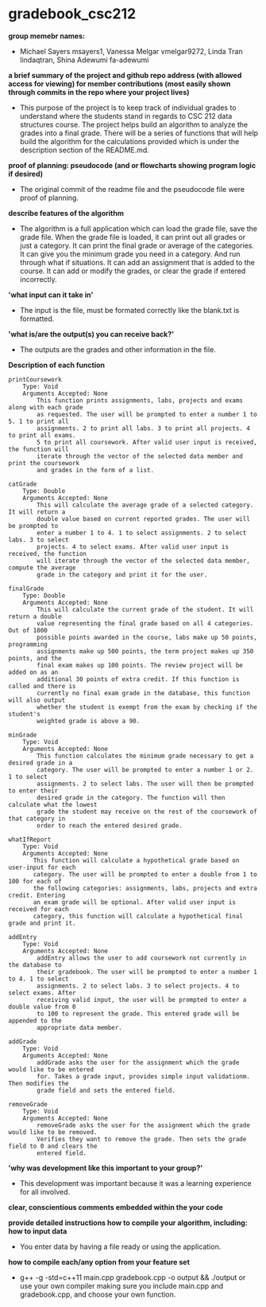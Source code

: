 # gradebook_csc212

**group memebr names:**
- Michael Sayers msayers1, Vanessa Melgar vmelgar9272, Linda Tran lindaqtran, Shina Adewumi fa-adewumi

**a brief summary of the project and github repo address (with allowed access for viewing) for member contributions (most easily shown through commits in the repo where your project lives)**

- This purpose of the project is to keep track of individual grades to understand where the students stand in regards to CSC 212 data structures course. The project helps build an algorithm to analyze the grades into a final grade. There will be a series of functions that will help build the algorithm for the calculations provided which is under the description section of the README.md.

**proof of planning: pseudocode (and or flowcharts showing program logic if desired)**
- The original commit of the readme file and the pseudocode file were proof of planning. 

**describe features of the algorithm**
- The algorithm is a full application which can load the grade file, save the grade file. When the grade file is loaded, it can print out all grades or just a category. It can print the final grade or average of the categories. It can give you the minimum grade you need in a category. And run through what if situations. It can add an assignment that is added to the course. It can add or modify the grades, or clear the grade if entered incorrectly. 

**'what input can it take in'**
- The input is the file, must be formated correctly like the blank.txt is formatted.

**'what is/are the output(s) you can receive back?'**
- The outputs are the grades and other information in the file.

**Description of each function**

    printCoursework
        Type: Void
        Arguments Accepted: None
            This function prints assignments, labs, projects and exams along with each grade
            as requested. The user will be prompted to enter a number 1 to 5. 1 to print all 
            assignments. 2 to print all labs. 3 to print all projects. 4 to print all exams. 
            5 to print all coursework. After valid user input is received, the function will 
            iterate through the vector of the selected data member and print the coursework 
            and grades in the form of a list.

    catGrade
        Type: Double
        Arguments Accepted: None
            This will calculate the average grade of a selected category. It will return a 
            double value based on current reported grades. The user will be prompted to 
            enter a number 1 to 4. 1 to select assignments. 2 to select labs. 3 to select 
            projects. 4 to select exams. After valid user input is received, the function 
            will iterate through the vector of the selected data member, compute the average 
            grade in the category and print it for the user.

    finalGrade
        Type: Double
        Arguments Accepted: None
            This will calculate the current grade of the student. It will return a double 
            value representing the final grade based on all 4 categories. Out of 1000 
            possible points awarded in the course, labs make up 50 points, programming 
            assignments make up 500 points, the term project makes up 350 points, and the 
            final exam makes up 100 points. The review project will be added on as an 
            additional 30 points of extra credit. If this function is called and there is 
            currently no final exam grade in the database, this function will also output 
            whether the student is exempt from the exam by checking if the student's 
            weighted grade is above a 90.

    minGrade
        Type: Void
        Arguments Accepted: None
            This function calculates the minimum grade necessary to get a desired grade in a 
            category. The user will be prompted to enter a number 1 or 2. 1 to select 
            assignments. 2 to select labs. The user will then be prompted to enter their 
            desired grade in the category. The function will then calculate what the lowest 
            grade the student may receive on the rest of the coursework of that category in 
            order to reach the entered desired grade.

    whatIfReport
        Type: Void
        Arguments Accepted: None
           This function will calculate a hypothetical grade based on user-input for each 
           category. The user will be prompted to enter a double from 1 to 100 for each of 
           the following categories: assignments, labs, projects and extra credit. Entering 
           an exam grade will be optional. After valid user input is received for each       
           category, this function will calculate a hypothetical final grade and print it.

    addEntry
        Type: Void
        Arguments Accepted: None
            addEntry allows the user to add coursework not currently in the database to 
            their gradebook. The user will be prompted to enter a number 1 to 4. 1 to select 
            assignments. 2 to select labs. 3 to select projects. 4 to select exams. After 
            receiving valid input, the user will be prompted to enter a double value from 0 
            to 100 to represent the grade. This entered grade will be appended to the 
            appropriate data member.

    addGrade
        Type: Void
        Arguments Accepted: None
            addGrade asks the user for the assignment which the grade would like to be entered
            for. Takes a grade input, provides simple input validationm. Then modifies the 
            grade field and sets the entered field. 

    removeGrade
        Type: Void
        Arguments Accepted: None
            removeGrade asks the user for the assignment which the grade would like to be removed. 
            Verifies they want to remove the grade. Then sets the grade field to 0 and clears the 
            entered field. 


**'why was development like this important to your group?'**
- This development was important because it was a learning experience for all involved.

**clear, conscientious comments embedded within the your code**

**provide detailed instructions how to compile your algorithm, including:
how to input data**
- You enter data by having a file ready or using the application. 

**how to compile each/any option from your feature set**
- g++ -g -std=c++11 main.cpp gradebook.cpp -o output && ./output 
or use your own compiler making sure you include main.cpp and gradebook.cpp, and choose your own function. 
